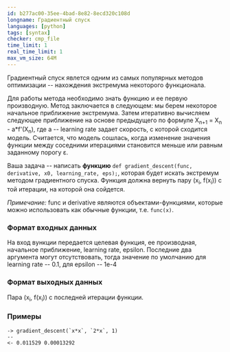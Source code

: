 ```yaml
---
id: b277ac00-35ee-4bad-8e82-8ecd320c108d
longname: Градиентный спуск
languages: [python]
tags: [syntax]
checker: cmp_file
time_limit: 1
real_time_limit: 1
max_vm_size: 64M
---
```


Градиентный спуск явлется одним из самых популярных методов оптимизации -- нахождения экстремума некоторого функционала.

Для работы метода необходимо знать функцию и ее первую производную. Метод заключается в следующем: мы берем некоторое начальное приближение экстремума. Затем итеративно вычисляем следующее приближение на основе предыдущего по формуле X<sub>n+1</sub> = X<sub>n</sub> - a*f'(X<sub>n</sub>), где a -- learning rate задает скорость, с которой сходится модель. Считается, что модель сошлась, когда изменение значения функции между соседними итерациями становится меньше или равным заданному порогу &epsilon;.

Ваша задача -- написать **функцию** `def gradient_descent(func, derivative, x0, learning_rate, eps);`, которая будет искать экстремум методом градиентного спуска. Функция должна вернуть пару (x<sub>i</sub>, f(x<sub>i</sub>)) с той итерации, на которой она сойдется.

*Примечание:* func и derivative являются объектами-функциями, которые можно использовать как обычные функции, т.е.
`func(x)`.

### Формат входных данных

На вход вункции передается целевая функция, ее производная, начальное приближение, learning rate, epsilon. Последние два аргумента могут отсутствовать, тогда значение по умолчанию для learning rate -- 0.1, для epsilon -- 1e-4

### Формат выходных данных

Пара (x<sub>i</sub>, f(x<sub>i</sub>)) с последней итерации функции.

### Примеры

```
-> gradient_descent(`x*x`, `2*x`, 1)
--
<- 0.011529 0.00013292
```
